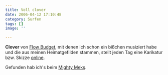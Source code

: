 ```yaml
---
title: Voll clover
date: 2006-04-12 17:10:48
category: Surfen
tags: []
image: ''

---
```


**Clover** von [Flow Budget](http://www.flowbudget.de/), mit denen ich schon ein bißchen musiziert habe und die aus meinen Heimatgefilden stammen, stellt jeden Tag eine Karikatur bzw. Skizze [online](http://www.fotolog.com/clover_man/).  

  

Gefunden hab ich's beim [Mighty Meks](http://www.mightymeks.de/).
